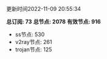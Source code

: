 更新时间2022-11-09 20:55:34

**总订阅: 73**
**总节点: 2078**
**有效节点: 916**
- ss节点: 530
- v2ray节点: 261
- trojan节点: 125
